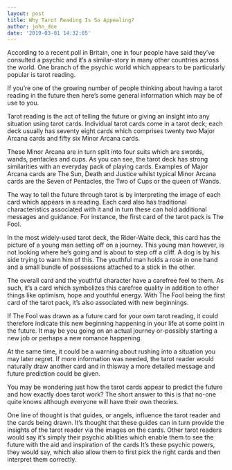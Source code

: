 ```yaml
---
layout: post
title: Why Tarot Reading Is So Appealing?
author: john_doe
date: '2019-03-01 14:32:05'
---
```

According to a recent poll in Britain, one in four people have said they’ve consulted a psychic and it’s a similar-story in many other countries across the world. One branch of the psychic world which appears to be particularly popular is tarot reading.

If you’re one of the growing number of people thinking about having a tarot reading in the future then here’s some general information which may be of use to you.

Tarot reading is the act of telling the future or giving an insight into any situation using tarot cards. Individual tarot cards come in a tarot deck; each deck usually has seventy eight cards which comprises twenty two Major Arcana cards and fifty six Minor Arcana cards.

These Minor Arcana are in turn split into four suits which are swords, wands, pentacles and cups. As you can see, the tarot deck has strong similarities with an everyday pack of playing cards. Examples of Major Arcana cards are The Sun, Death and Justice whilst typical Minor Arcana cards are the Seven of Pentacles, the Two of Cups or the queen of Wands.

The way to tell the future through tarot is by interpreting the image of each card which appears in a reading. Each card also has traditional characteristics associated with it and in turn these can hold additional messages and guidance. For instance, the first card of the tarot pack is The Fool.

In the most widely-used tarot deck, the Rider-Waite deck, this card has the picture of a young man setting off on a journey. This young man however, is not looking where he’s going and is about to step off a cliff. A dog is by his side trying to warn him of this. The youthful man holds a rose in one hand and a small bundle of possessions attached to a stick in the other.

The overall card and the youthful character have a carefree feel to them. As such, it’s a card which symbolizes this carefree quality in addition to other things like optimism, hope and youthful energy. With The Fool being the first card of the tarot pack, it’s also associated with new beginnings.

If The Fool was drawn as a future card for your own tarot reading, it could therefore indicate this new beginning happening in your life at some point in the future. It may be you going on an actual journey or-possibly starting a new job or perhaps a new romance happening.

At the same time, it could be a warning about rushing into a situation you may later regret. If more information was needed, the tarot reader would naturally draw another card and in thisway a more detailed message and future prediction could be given.

You may be wondering just how the tarot cards appear to predict the future and how exactly does tarot work? The short answer to this is that no-one quite knows although everyone will have their own theories.

One line of thought is that guides, or angels, influence the tarot reader and the cards being drawn. It’s thought that these guides can in turn provide the insights of the tarot reader via the images on the cards. Other tarot readers would say it’s simply their psychic abilities which enable them to see the future with the aid and inspiration of the cards It’s these psychic powers, they would say, which also allow them to first pick the right cards and then interpret them correctly.
